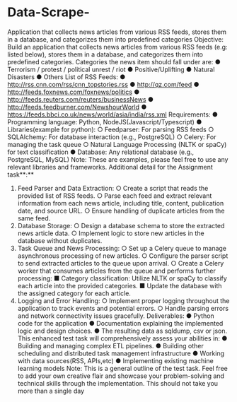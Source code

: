 # Data-Scrape-
Application that collects news articles from various RSS feeds, stores them in a database, and categorizes them into predefined categories
Objective: Build an application that collects news articles from various RSS feeds (e.g: listed
below), stores them in a database, and categorizes them into predefined categories.
Categories the news item should fall under are:
● Terrorism / protest / political unrest / riot
● Positive/Uplifting
● Natural Disasters
● Others
List of RSS Feeds:
● http://rss.cnn.com/rss/cnn_topstories.rss
● http://qz.com/feed
● http://feeds.foxnews.com/foxnews/politics
● http://feeds.reuters.com/reuters/businessNews
● http://feeds.feedburner.com/NewshourWorld
● https://feeds.bbci.co.uk/news/world/asia/india/rss.xml
Requirements:
● Programming language: Python, NodeJS(Javascript/Typescript)
● Libraries(example for python):
○ Feedparser: For parsing RSS feeds
○ SQLAlchemy: For database interaction (e.g., PostgreSQL)
○ Celery: For managing the task queue
○ Natural Language Processing (NLTK or spaCy) for text classification
● Database: Any relational database (e.g., PostgreSQL, MySQL)
Note: These are examples, please feel free to use any relevant libraries and frameworks.
Additional detail for the Assignment task**:**
1. Feed Parser and Data Extraction:
○ Create a script that reads the provided list of RSS feeds.
○ Parse each feed and extract relevant information from each news article,
including title, content, publication date, and source URL.
○ Ensure handling of duplicate articles from the same feed.
2. Database Storage:
○ Design a database schema to store the extracted news article data.
○ Implement logic to store new articles in the database without duplicates.
3. Task Queue and News Processing:
○ Set up a Celery queue to manage asynchronous processing of new articles.
○ Configure the parser script to send extracted articles to the queue upon arrival.
○ Create a Celery worker that consumes articles from the queue and performs
further processing:
■ Category classification: Utilize NLTK or spaCy to classify each article into
the provided categories.
■ Update the database with the assigned category for each article.
4. Logging and Error Handling:
○ Implement proper logging throughout the application to track events and potential
errors.
○ Handle parsing errors and network connectivity issues gracefully.
Deliverables:
● Python code for the application
● Documentation explaining the implemented logic and design choices.
● The resulting data as sqldump, csv or json.
This enhanced test task will comprehensively assess your abilities in:
● Building and managing complex ETL pipelines.
● Building other scheduling and distributed task management infrastructure
● Working with data sources(RSS, APIs,etc)
● Implementing existing machine learning models
Note: This is a general outline of the test task. Feel free to add your own creative flair and
showcase your problem-solving and technical skills through the implementation. This should not
take you more than a single day
